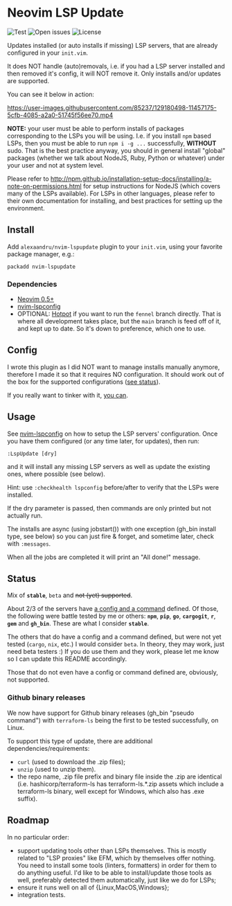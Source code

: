 # Neovim LSP Update

![Test](https://github.com/alexaandru/nvim-lspupdate/workflows/Test/badge.svg)
![Open issues](https://img.shields.io/github/issues/alexaandru/nvim-lspupdate.svg)
![License](https://img.shields.io/badge/License-MIT-blue.svg)

Updates installed (or auto installs if missing) LSP servers, that are already
configured in your `init.vim`.

It does NOT handle (auto)removals, i.e. if you had a LSP
server installed and then removed it's config, it will NOT
remove it. Only installs and/or updates are supported.

You can see it below in action:

https://user-images.githubusercontent.com/85237/129180498-11457175-5cfb-4085-a2a0-51745f56ee70.mp4

**NOTE:** your user must be able to perform installs of packages corresponding to the LSPs
you will be using. I.e. if you install `npm` based LSPs, then you must be able to
run `npm i -g ...` successfully, **WITHOUT** sudo. That is the best practice anyway,
you should in general install "global" packages (whether we talk about NodeJS, Ruby,
Python or whatever) under your user and not at system level.

Please refer to http://npm.github.io/installation-setup-docs/installing/a-note-on-permissions.html
for setup instructions for NodeJS (which covers many of the LSPs available). For
LSPs in other languages, please refer to their own documentation for installing,
and best practices for setting up the environment.

## Install

Add `alexaandru/nvim-lspupdate` plugin to your `init.vim`, using your favorite
package manager, e.g.:

```
packadd nvim-lspupdate
```

### Dependencies

- [Neovim 0.5+](https://github.com/neovim/neovim/releases/tag/v0.5.0)
- [nvim-lspconfig](https://github.com/neovim/nvim-lspconfig)
- OPTIONAL: [Hotpot](https://github.com/rktjmp/hotpot.nvim) if you want
  to run the `fennel` branch directly. That is where all development takes
  place, but the `main` branch is feed off of it, and kept up to date. So
  it's down to preference, which one to use.

## Config

I wrote this plugin as I did NOT want to manage installs manually anymore,
therefore I made it so that it requires NO configuration. It should work
out of the box for the supported configurations ([see status](#status)).

If you really want to tinker with it, [you can](CONFIG.md).

## Usage

See [nvim-lspconfig](https://github.com/neovim/nvim-lspconfig#quickstart) on
how to setup the LSP servers' configuration. Once you have them configured
(or any time later, for updates), then run:

```
:LspUpdate [dry]
```

and it will install any missing LSP servers as well as update the existing ones,
where possible (see below).

Hint: use `:checkhealth lspconfig` before/after to verify that the LSPs were
installed.

If the dry parameter is passed, then commands are only printed but not actually run.

The installs are async (using jobstart()) with one exception (gh_bin install type,
see below) so you can just fire & forget, and sometime later, check with `:messages`.

When all the jobs are completed it will print an "All done!" message.

## Status

Mix of **`stable`**, `beta` and <s>not (yet) supported</s>.

About 2/3 of the servers have [a config and a command](fnl/lspupdate/config.fnl)
defined. Of those, the following were battle tested by me or others: **`npm`**,
**`pip`**, **`go`**, **`cargogit`**, **`r`**, **`gem`** and **`gh_bin`**. These
are what I consider **`stable`**.

The others that do have a config and a command defined, but were not yet
tested (`cargo`, `nix`, etc.) I would consider `beta`. In theory, they may
work, just need beta testers :) If you do use them and they work, please
let me know so I can update this README accordingly.

Those that do not even have a config or command defined are, obviously,
not supported.

### Github binary releases

We now have support for Github binary releases (gh_bin "pseudo command") with
`terraform-ls` being the first to be tested successfully, on Linux.

To support this type of update, there are additional dependencies/requirements:

- `curl` (used to download the .zip files);
- `unzip` (used to unzip them).
- the repo name, .zip file prefix and binary file inside the .zip are identical
  (i.e. hashicorp/terraform-ls has terraform-ls.\*.zip assets which include a
  terraform-ls binary, well except for Windows, which also has .exe suffix).

## Roadmap

In no particular order:

- support updating tools other than LSPs themselves. This is mostly related
  to "LSP proxies" like EFM, which by themselves offer nothing. You need to
  install some tools (linters, formatters) in order for them to do anything
  useful. I'd like to be able to install/update those tools as well,
  preferably detected them automatically, just like we do for LSPs;
- ensure it runs well on all of {Linux,MacOS,Windows};
- integration tests.
